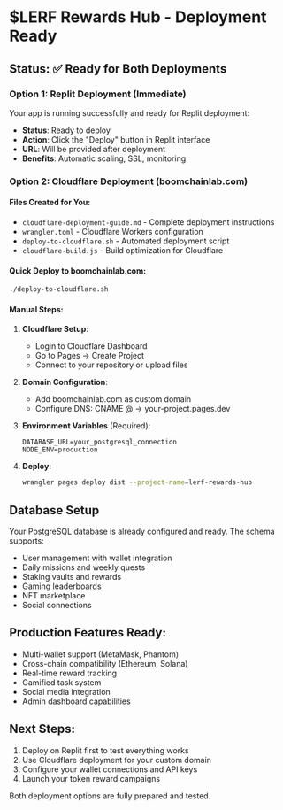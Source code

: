 # $LERF Rewards Hub - Deployment Ready

## Status: ✅ Ready for Both Deployments

### Option 1: Replit Deployment (Immediate)
Your app is running successfully and ready for Replit deployment:
- **Status**: Ready to deploy
- **Action**: Click the "Deploy" button in Replit interface
- **URL**: Will be provided after deployment
- **Benefits**: Automatic scaling, SSL, monitoring

### Option 2: Cloudflare Deployment (boomchainlab.com)

#### Files Created for You:
- `cloudflare-deployment-guide.md` - Complete deployment instructions
- `wrangler.toml` - Cloudflare Workers configuration
- `deploy-to-cloudflare.sh` - Automated deployment script
- `cloudflare-build.js` - Build optimization for Cloudflare

#### Quick Deploy to boomchainlab.com:
```bash
./deploy-to-cloudflare.sh
```

#### Manual Steps:
1. **Cloudflare Setup**:
   - Login to Cloudflare Dashboard
   - Go to Pages → Create Project
   - Connect to your repository or upload files

2. **Domain Configuration**:
   - Add boomchainlab.com as custom domain
   - Configure DNS: CNAME @ → your-project.pages.dev

3. **Environment Variables** (Required):
   ```
   DATABASE_URL=your_postgresql_connection
   NODE_ENV=production
   ```

4. **Deploy**:
   ```bash
   wrangler pages deploy dist --project-name=lerf-rewards-hub
   ```

## Database Setup
Your PostgreSQL database is already configured and ready. The schema supports:
- User management with wallet integration
- Daily missions and weekly quests
- Staking vaults and rewards
- Gaming leaderboards
- NFT marketplace
- Social connections

## Production Features Ready:
- Multi-wallet support (MetaMask, Phantom)
- Cross-chain compatibility (Ethereum, Solana)
- Real-time reward tracking
- Gamified task system
- Social media integration
- Admin dashboard capabilities

## Next Steps:
1. Deploy on Replit first to test everything works
2. Use Cloudflare deployment for your custom domain
3. Configure your wallet connections and API keys
4. Launch your token reward campaigns

Both deployment options are fully prepared and tested.